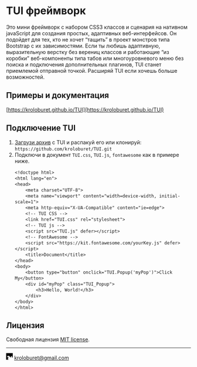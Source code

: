 <!-- Developer: Sergey Nizhnik kroloburet@gmail.com -->

# TUI фреймворк

Это мини фреймворк с набором CSS3 классов и сценария на нативном javaScript для создания простых, адаптивных
веб-интерфейсов. Он подойдет для тех, кто не хочет <q>тащить</q> в проект монстров типа Bootstrap с их зависимостями.
Если ты любишь адаптивную, выразительную верстку без верениц классов и работающие <q>из коробки</q> веб-компоненты типа
табов или многоуровневого меню без поиска и подключения дополнительных плагинов, TUI станет приемлемой отправной точкой.
Расширяй TUI если хочешь больше возможностей.

## Примеры и документация

[https://kroloburet.github.io/TUI](https://kroloburet.github.io/TUI)

## Подключение TUI

1. [Загрузи архив](https://github.com/kroloburet/TUI/archive/refs/heads/main.zip) с TUI и распакуй его или
   клонируй: `https://github.com/kroloburet/TUI.git`
2. Подключи в документ `TUI.css`, `TUI.js`, `fontawesome` как в примере ниже.
   ```
   <!doctype html>
   <html lang="en">
   <head>
       <meta charset="UTF-8">
       <meta name="viewport" content="width=device-width, initial-scale=1">
       <meta http-equiv="X-UA-Compatible" content="ie=edge">
       <!-- TUI CSS -->
       <link href="TUI.css" rel="stylesheet">
       <!-- TUI js -->
       <script src="TUI.js" defer></script>
       <!-- FontAwesome -->
       <script src="https://kit.fontawesome.com/yourKey.js" defer></script>
       <title>Document</title>
   </head>
   <body>
       <button type="button" onclick="TUI.Popup('myPop')">Click My</button>
       <div id="myPop" class="TUI_Popup">
           <h3>Hello, World!</h3>
       </div>
   </body>
   </html>
   ```

## Лицензия

Свободная лицензия [MIT license](https://opensource.org/licenses/MIT).

***
<img src="https://raw.githubusercontent.com/kroloburet/TUI/main/imgs/i.jpg"> kroloburet@gmail.com